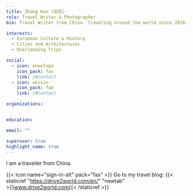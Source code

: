 ```yaml
---
title: Zhang Kan (张侃)
role: Travel Writer & Photographer
bio: Travel Writer from China. Traveling around the world since 2016. 

interests:
  - European Culture & History
  - Cities and Architectures
  - Overlanding Trips

social:
  - icon: envelope
    icon_pack: fas
    link: /#contact
  - icon: weixin
    icon_pack: fab
    link: /#contact

organizations:


education:

email: ""

superuser: true
highlight_name: true
---
```


I am a traveller from China.

{{< icon name="sign-in-alt" pack="fas" >}} Go to my travel blog: {{< staticref "https://drive2world.com/en/" "newtab" >}}www.drive2world.com{{< /staticref >}}
